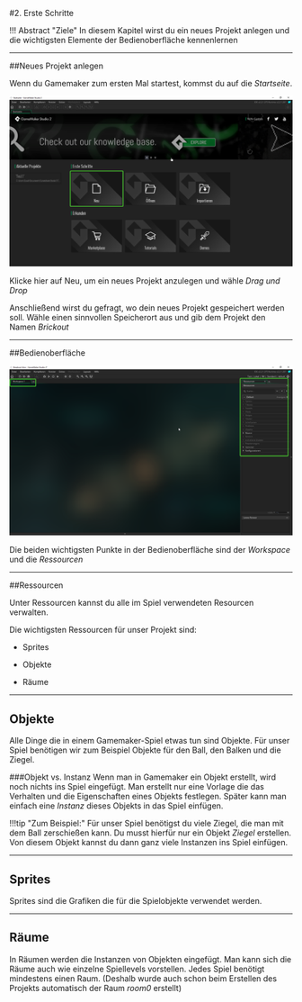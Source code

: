 #2. Erste Schritte

!!! Abstract "Ziele"
	In diesem Kapitel wirst du ein neues Projekt anlegen und die wichtigsten Elemente der Bedienoberfläche kennenlernen

---

##Neues Projekt anlegen

Wenn du Gamemaker zum ersten Mal startest, kommst du auf die *Startseite*.

![neues Projekt](img/newproject.png)

Klicke hier auf Neu, um ein neues Projekt anzulegen und wähle *Drag und Drop*

Anschließend wirst du gefragt, wo dein neues Projekt gespeichert werden soll. Wähle einen sinnvollen Speicherort aus und gib dem Projekt den Namen *Brickout*

---

##Bedienoberfläche 

![UI](img/ui.png)

Die beiden wichtigsten Punkte in der Bedienoberfläche sind der *Workspace* und die *Ressourcen*

---

##Ressourcen

Unter Ressourcen kannst du alle im Spiel verwendeten Resourcen verwalten.

Die wichtigsten Ressourcen für unser Projekt sind:

* Sprites 

* Objekte 

* Räume

---

## Objekte

Alle Dinge die in einem Gamemaker-Spiel etwas tun sind Objekte. Für unser Spiel benötigen wir zum Beispiel Objekte für den Ball, den Balken und die Ziegel.

###Objekt vs. Instanz
Wenn man in Gamemaker ein Objekt erstellt, wird noch nichts ins Spiel eingefügt. Man erstellt nur eine Vorlage die das Verhalten und die Eigenschaften eines Objekts festlegen. Später kann man einfach eine *Instanz* dieses Objekts in das Spiel einfügen.

!!!tip "Zum Beispiel:"
	Für unser Spiel benötigst du viele Ziegel, die man mit dem Ball zerschießen kann. Du musst hierfür nur ein Objekt *Ziegel* erstellen. Von diesem Objekt kannst du dann ganz viele Instanzen ins Spiel einfügen.

---

## Sprites

Sprites sind die Grafiken die für die Spielobjekte verwendet werden.

---

## Räume

In Räumen werden die Instanzen von Objekten eingefügt. Man kann sich die Räume auch wie einzelne Spiellevels vorstellen. Jedes Spiel benötigt mindestens einen Raum. (Deshalb wurde auch schon beim Erstellen des Projekts automatisch der Raum *room0* erstellt)